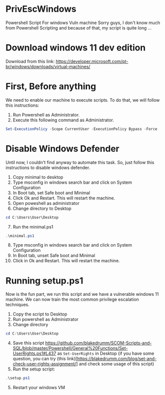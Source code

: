 # PrivEscWindows
Powershell Script For windows Vuln machine
Sorry guys, I don't know much from Powershell Scripting and because of that, my script is quite long ...

# Download windows 11 dev edition
Download from this link: https://developer.microsoft.com/pt-br/windows/downloads/virtual-machines/

# First, Before anything
We need to enable our machine to execute scripts.
To do that, we will follow this instructions:

1) Run Powershell as Administrator.
2) Execute this following command as Administrator.

```powershell
Set-ExecutionPolicy -Scope CurrentUser -ExecutionPolicy Bypass -Force
```

# Disable Windows Defender
Until now, I couldn't find anyway to automate this task. So, just follow this instructions to disable windows defender.

1) Copy minimal to desktop
2) Type msconfig in windows search bar and click on System Configuration
3) In Boot tab, set Safe boot and Minimal
4) Click Ok and Restart. This will restart the machine.
5) Open poweshell as administrator
6) Change directory to Desktop

```powershell
cd C:\Users\User\Desktop
```

7) Run the minimal.ps1

```powershell
.\minimal.ps1
```
8) Type msconfig in windows search bar and click on System Configuration
9) In Boot tab, unset Safe boot and Minimal
10) Click in Ok and Restart. This will restart the machine.

# Running setup.ps1
Now is the fun part, we run this script and we have a vulnerable windows 11 machine. We can now train the most common privilege escalation techniques.

1) Copy the script to Desktop
2) Run powershell as Administrator
3) Change directory

```powershell
cd C:\Users\User\Desktop
```

4) Save this script https://github.com/blakedrumm/SCOM-Scripts-and-SQL/blob/master/Powershell/General%20Functions/Set-UserRights.ps1#L437 as `Set-UserRights` in Desktop (if you have some question, you can try (this link)[https://blakedrumm.com/blog/set-and-check-user-rights-assignment/] and check some usage of this script)
5) Run the setup script:

```powershell
.\setup.ps1
```

5) Restart your windows VM